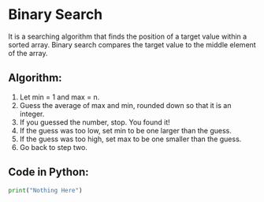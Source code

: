# Binary Search
It is a searching algorithm that finds the position of a target value within a sorted array. 
Binary search compares the target value to the middle element of the array.

## Algorithm:
1. Let min = 1 and max = n.
2. Guess the average of max and min, rounded down so that it is an integer.
3. If you guessed the number, stop. You found it!
4. If the guess was too low, set min to be one larger than the guess.
5. If the guess was too high, set max to be one smaller than the guess.
6. Go back to step two.
## Code in Python:
```python
print("Nothing Here")
```
